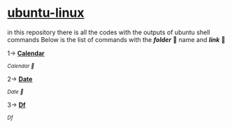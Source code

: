# <ins>ubuntu-linux</ins>
in this repository there is all the codes with the outputs of ubuntu shell commands
Below is the list of commands with the ***folder*** 📂 name and ***link*** 🔗 

1-> [__<ins>Calendar</ins>__](https://github.com/varundevs/ubuntu-linux/tree/main/calendar)

<sub>*Calendar 📅*</sub>

2-> [__<ins>Date</ins>__](https://github.com/varundevs/ubuntu-linux/tree/main/date)

<sub>*Date 📅*</sub>

3-> [__<ins>Df</ins>__](https://github.com/varundevs/ubuntu-linux/tree/main/df)

<sub>*Df*</sub>
